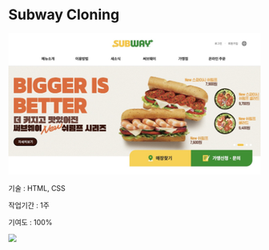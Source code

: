 <h1>Subway Cloning</h1>
<img src="./Screenshot 2023-11-10 at 12.27.23 AM.jpeg" alt="preview">
<p>기술 : HTML, CSS</p>
<p>작업기간 : 1주</p>
<p>기여도 : 100%</p>
<a href="https://subwaycloning.vercel.app/" target="_blank"><img src="https://img.shields.io/badge/Subway-088142?style=flat-square&logo=vercel&logoColor=white"/></a>
